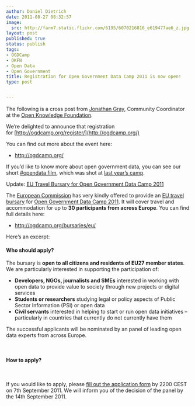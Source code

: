 ```yaml
---
author: Daniel Dietrich
date: 2011-08-27 08:32:57
image:
  src: http://farm7.static.flickr.com/6195/6070216816_e619477ae6_z.jpg
layout: post
published: true
status: publish
tags:
- OGDCamp
- OKFN
- Open Data
- Open Government
title: Registration for Open Government Data Camp 2011 is now open!
type: post


---
```


The following is a cross post from [Jonathan Gray](http://jonathangray.org/), Community Coordinator at the [Open Knowledge Foundation](http://www.okfn.org/).

We’re delighted to announce that registration for [http://ogdcamp.org/register/](http://ogdcamp.org/)

You can find out more about the event here:

* <http://ogdcamp.org/>

If you’d like to know more about open government data, you can see our short [#opendata film](http://opengovernmentdata.org/film/), which was shot at [last year’s camp](http://opengovernmentdata.org/camp2010/after/).

Update: [EU Travel Bursary for Open Government Data Camp 2011](http://blog.okfn.org/2011/08/24/eu-travel-bursary-for-open-government-data-camp-2011/)

The [European Commission](http://ec.europa.eu/index_en.htm) has very kindly offered to provide an [EU travel bursary](http://ogdcamp.org/bursaries/eu/) for [Open Government Data Camp 2011](http://ogdcamp.org/). It will cover travel and accommodation for up to **30 participants from across Europe**. You can find full details here:

* <http://ogdcamp.org/bursaries/eu/>

Here’s an excerpt:

#### Who should apply?

The bursary is **open to all citizens and residents of EU27 member states**. We are particularly interested in supporting the participation of:

* **Developers, NGOs, journalists and SMEs** interested in working with open data to provide value to society through new projects or digital services  
* **Students or researchers** studying legal or policy aspects of Public Sector Information (PSI) or open data  
* **Civil servants** interested in helping to start or run open data initiatives – particularly in countries that currently do not currently have them

The successful applicants will be nominated by an panel of leading open data experts from across Europe.

 

#### How to apply?

 

If you would like to apply, please [fill out the application form](http://bit.ly/ogdcamp2011-eutravel) by 2200 CEST on 7th September 2011. We will inform you of the decision of the panel by the 14th September 2011.